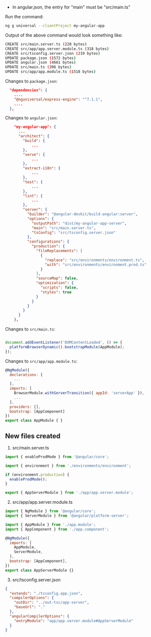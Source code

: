 * In angular.json, the entry for "main" must be "src/main.ts"


Run the command:

```sh
ng g universal --clientProject my-angular-app
```

Output of the above command would look something like:

```sh
CREATE src/main.server.ts (220 bytes)
CREATE src/app/app.server.module.ts (318 bytes)
CREATE src/tsconfig.server.json (219 bytes)
UPDATE package.json (1572 bytes)
UPDATE angular.json (4661 bytes)
UPDATE src/main.ts (396 bytes)
UPDATE src/app/app.module.ts (1518 bytes)
```


Changes to `package.json`:

```json
  "dependencies": {
    ....
    "@nguniversal/express-engine": "^7.1.1",
    ....
  },
```

Changes to `angular.json`:

```json
    "my-angular-app": {
      ...
      "architect": {
        "build": {
        	...
        },
        "serve": {
        	...
        },
        "extract-i18n": {
        	...
        },
        "test": {
        	...
        },
        "lint": {
        	...
        },
        "server": {
          "builder": "@angular-devkit/build-angular:server",
          "options": {
            "outputPath": "dist/my-angular-app-server",
            "main": "src/main.server.ts",
            "tsConfig": "src/tsconfig.server.json"
          },
          "configurations": {
            "production": {
              "fileReplacements": [
                {
                  "replace": "src/environments/environment.ts",
                  "with": "src/environments/environment.prod.ts"
                }
              ],
              "sourceMap": false,
              "optimization": {
                "scripts": false,
                "styles": true
              }
            }
          }
        }
      }
    },
```


Changes to `src/main.ts`:

```js

document.addEventListener('DOMContentLoaded', () => {
  platformBrowserDynamic().bootstrapModule(AppModule);
});

```

Changes to `src/app/app.module.ts`:

```js
@NgModule({
  declarations: [
    ...
  ],
  imports: [
    BrowserModule.withServerTransition({ appId: 'serverApp' }),
    ...
  ],
  providers: [],
  bootstrap: [AppComponent]
})
export class AppModule { }
```




## New files created

1. src/main.server.ts

```js
import { enableProdMode } from '@angular/core';

import { environment } from './environments/environment';

if (environment.production) {
  enableProdMode();
}

export { AppServerModule } from './app/app.server.module';
```


2. src/app/app.server.module.ts

```js
import { NgModule } from '@angular/core';
import { ServerModule } from '@angular/platform-server';

import { AppModule } from './app.module';
import { AppComponent } from './app.component';

@NgModule({
  imports: [
    AppModule,
    ServerModule,
  ],
  bootstrap: [AppComponent],
})
export class AppServerModule {}
```


3. src/tsconfig.server.json

```json
{
  "extends": "./tsconfig.app.json",
  "compilerOptions": {
    "outDir": "../out-tsc/app-server",
    "baseUrl": "."
  },
  "angularCompilerOptions": {
    "entryModule": "app/app.server.module#AppServerModule"
  }
}
```


